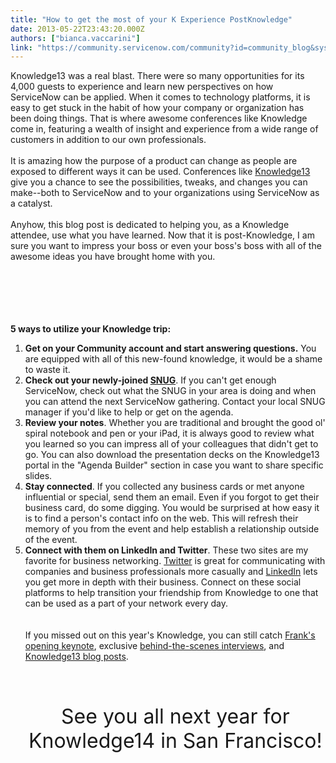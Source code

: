 ```yaml
---
title: "How to get the most of your K Experience PostKnowledge"
date: 2013-05-22T23:43:20.000Z
authors: ["bianca.vaccarini"]
link: "https://community.servicenow.com/community?id=community_blog&sys_id=d28da669dbd0dbc01dcaf3231f961987"
---
```

<p>Knowledge13 was a real blast. There were so many opportunities for its 4,000 guests to experience and learn new perspectives on how ServiceNow can be applied. When it comes to technology platforms, it is easy to get stuck in the habit of how your company or organization has been doing things. That is where awesome conferences like Knowledge come in, featuring a wealth of insight and experience from a wide range of customers in addition to our own professionals.<br /><br />It is amazing how the purpose of a product can change as people are exposed to different ways it can be used. Conferences like <a title="mmunity.servicenow.com/knowledge13-community-portal" href="http://community.servicenow.com/knowledge13-community-portal">Knowledge13</a> give you a chance to see the possibilities, tweaks, and changes you can make--both to ServiceNow and to your organizations using ServiceNow as a catalyst.<br /><br />Anyhow, this blog post is dedicated to helping you, as a Knowledge attendee, use what you have learned. Now that it is post-Knowledge, I am sure you want to impress your boss or even your boss's boss with all of the awesome ideas you have brought home with you.<br /><br /><br /><center><img  alt="" class="jive-image" src="e29ef402db5013043eb27a9e0f961912.iix" /></center><br /><br /><br /><b>5 ways to utilize your Knowledge trip:</b><br /><ol><li><b>Get on your Community account and start answering questions.</b> You are equipped with all of this new-found knowledge, it would be a shame to waste it.</li><li><b>Check out your newly-joined <a title="mmunity.servicenow.com/og" href="http://community.servicenow.com/og">SNUG</a></b>. If you can't get enough ServiceNow, check out what the SNUG in your area is doing and when you can attend the next ServiceNow gathering. Contact your local SNUG manager if you'd like to help or get on the agenda.</li><li><b>Review your notes</b>. Whether you are traditional and brought the good ol' spiral notebook and pen or your iPad, it is always good to review what you learned so you can impress all of your colleagues that didn't get to go. You can also download the presentation decks on the Knowledge13 portal in the "Agenda Builder" section in case you want to share specific slides.</li><li><b>Stay connected</b>. If you collected any business cards or met anyone influential or special, send them an email. Even if you forgot to get their business card, do some digging. You would be surprised at how easy it is to find a person's contact info on the web. This will refresh their memory of you from the event and help establish a relationship outside of the event.</li><li><b>Connect with them on LinkedIn and Twitter</b>. These two sites are my favorite for business networking. <a title="witter.com/servicenow" href="https://twitter.com/servicenow">Twitter</a> is great for communicating with companies and business professionals more casually and <a title="din.com/company/servicenow" href="www.linkedin.com/company/servicenow">LinkedIn</a> lets you get more in depth with their business. Connect on these social platforms to help transition your friendship from Knowledge to one that can be used as a part of your network every day.</li><li style="list-style: none"><br /><br />If you missed out on this year's Knowledge, you can still catch <a title="t.ly/knowledge13" href="http://bit.ly/knowledge13">Frank's opening keynote</a>, exclusive <a title="nowledge.servicenow.com/k13/hub.do" href="https://knowledge.servicenow.com/k13/hub.do">behind-the-scenes interviews</a>, and <a title="mmunity.servicenow.com/knowledge13-community-portal" href="http://community.servicenow.com/knowledge13-community-portal">Knowledge13 blog posts</a>.<br /><br /><br /><br /><br /><center><font size="6">See you all next year for Knowledge14 in San Francisco!</font></center></li></ol></p>